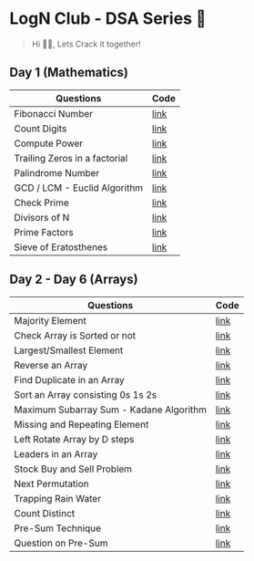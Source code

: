 # LogN Club - DSA Series 🚀

> Hi 🙋‍♂️, Lets Crack it together!

## Day 1 (Mathematics)

| Questions |Code |
| ------ | ------ |
| Fibonacci Number |[link](https://github.com/chiragjh7/dsa-prep/blob/main/Day-1/Fibonacci_no.cpp)
| Count Digits | [link](https://github.com/chiragjh7/dsa-prep/blob/main/Day-1/count_digits.cpp) 
| Compute Power | [link](https://github.com/chiragjh7/dsa-prep/blob/main/Day-1/compute_power.cpp)
| Trailing Zeros in a factorial | [link](https://github.com/chiragjh7/dsa-prep/blob/main/Day-1/Trailing_Zeroes.cpp)
| Palindrome Number | [link](https://github.com/chiragjh7/dsa-prep/blob/main/Day-1/Palindrome.cpp)
| GCD / LCM - Euclid Algorithm | [link](https://github.com/chiragjh7/dsa-prep/blob/main/Day-1/GCD_LCM.cpp)
| Check Prime | [link](https://github.com/chiragjh7/dsa-prep/blob/main/Day-1/check_prime.cpp)
| Divisors of N | [link](https://github.com/chiragjh7/dsa-prep/blob/main/Day-1/divisors_of_n.cpp)
| Prime Factors | [link](https://github.com/chiragjh7/dsa-prep/blob/main/Day-1/prime_factors.cpp)
| Sieve of Eratosthenes| [link](https://github.com/chiragjh7/dsa-prep/blob/main/Day-1/Sieve_of_Eratosthenes.cpp)


## Day 2 - Day 6 (Arrays)

| Questions |Code |
| ------ | ------ |
| Majority Element |[link](https://github.com/chiragjh7/dsa-prep/blob/main/Day-2/Majority_element.cpp)
| Check Array is Sorted or not | [link](https://github.com/chiragjh7/dsa-prep/blob/main/Day-2/check_array_sorted.cpp) 
| Largest/Smallest Element | [link](https://github.com/chiragjh7/dsa-prep/blob/main/Day-2/largest_element.cpp)
| Reverse an Array | [link](https://github.com/chiragjh7/dsa-prep/blob/main/Day-2/reverse_an_array.cpp)
| Find Duplicate in an Array | [link](https://github.com/chiragjh7/dsa-prep/blob/main/Day-3/Find_Duplicate.cpp)
| Sort an Array consisting 0s 1s 2s | [link](https://github.com/chiragjh7/dsa-prep/blob/main/Day-3/Sort_012.cpp)
| Maximum Subarray Sum - Kadane Algorithm | [link](https://github.com/chiragjh7/dsa-prep/blob/main/Day-4/Maximum_Subarray_Sum.cpp)
| Missing and Repeating Element | [link](https://github.com/chiragjh7/dsa-prep/blob/main/Day-4/Missing_Repeating.cpp)
| Left Rotate Array by D steps | [link](https://github.com/chiragjh7/dsa-prep/blob/main/Day-4/left_rotate_array.cpp)
| Leaders in an Array | [link](https://github.com/chiragjh7/dsa-prep/blob/main/Day-5/Leaders_in_an_array.cpp)
| Stock Buy and Sell Problem | [link](https://github.com/chiragjh7/dsa-prep/blob/main/Day-5/Stock_Buy_And_Sell.cpp)
| Next Permutation | [link](https://github.com/chiragjh7/dsa-prep/blob/main/Day-5/next_permutation.cpp)
| Trapping Rain Water | [link](https://github.com/chiragjh7/dsa-prep/blob/main/Day-6/Trapping_Rain_Water.cpp)
| Count Distinct | [link](https://github.com/chiragjh7/dsa-prep/blob/main/Day-6/Count_Dintinct.cpp)
| Pre-Sum Technique | [link](https://github.com/chiragjh7/dsa-prep/blob/main/Day-6/Pre_Sum_Technique.cpp)
| Question on Pre-Sum | [link](https://github.com/chiragjh7/dsa-prep/blob/main/Day-6/Question_on_Pre_Sum.cpp)

